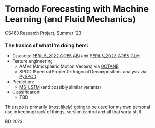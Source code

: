 # Tornado Forecasting with Machine Learning (and Fluid Mechanics)

CS480 Research Project, Summer '23

### The basics of what I'm doing here:
- Datasets: [PERiLS_2022 GOES ABI](https://doi.org/10.26023/GQMQ-Q2T1-TB0B) and [PERiLS_2022 GOES GLM](https://doi.org/10.26023/52N0-7C8Q-5J0R)
- Feature engineering:
    - AMVs (Atmospheric Motion Vectors) via [OCTANE](https://github.com/JasonApke/OCTANE)
    - SPOD (Spectral Proper Orthogonal Decomposition) analysis via [PySPOD](https://github.com/MathEXLab/PySPOD)
- Prediction:
    - [MS-LSTM](https://github.com/mazhf/MS-RNN/tree/main) (and possibly similar variants)
- Classification:
    - TBD

This repo is primarily (most likely) going to be used for my own personal use in keeping track of things, version control and all that sorta stuff. 


BD 2023